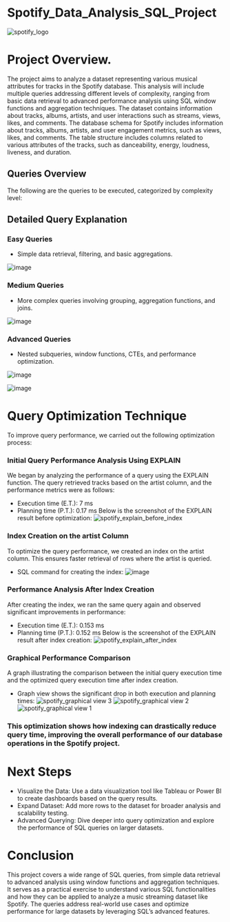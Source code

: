 # Spotify_Data_Analysis_SQL_Project
![spotify_logo](https://github.com/user-attachments/assets/f37d406b-349d-42c0-abec-dce6779c27f9)

# Project Overview.
The project aims to analyze a dataset representing various musical attributes for tracks in the Spotify database. This analysis will include multiple queries addressing different levels of complexity, ranging from basic data retrieval to advanced performance analysis using SQL window functions and aggregation techniques. The dataset contains information about tracks, albums, artists, and user interactions such as streams, views, likes, and comments.
The database schema for Spotify includes information about tracks, albums, artists, and user engagement metrics, such as views, likes, and comments. The table structure includes columns related to various attributes of the tracks, such as danceability, energy, loudness, liveness, and duration.
## Queries Overview
The following are the queries to be executed, categorized by complexity level:

## Detailed Query Explanation

### Easy Queries
* Simple data retrieval, filtering, and basic aggregations.

![image](https://github.com/user-attachments/assets/d3cee9b2-ca61-42c0-b013-bf4d24be05a2)


### Medium Queries
* More complex queries involving grouping, aggregation functions, and joins.

![image](https://github.com/user-attachments/assets/cb4efc6c-2624-4272-ac92-3730faa97d73)

### Advanced Queries
* Nested subqueries, window functions, CTEs, and performance optimization.

![image](https://github.com/user-attachments/assets/f6d2997f-3cc8-42be-8347-24762e5cdd06)

![image](https://github.com/user-attachments/assets/9d799b28-7aa7-4df2-b562-4a4237047403)

# Query Optimization Technique
To improve query performance, we carried out the following optimization process:

### Initial Query Performance Analysis Using EXPLAIN
We began by analyzing the performance of a query using the EXPLAIN function.
The query retrieved tracks based on the artist column, and the performance metrics were as follows:
* Execution time (E.T.): 7 ms
* Planning time (P.T.): 0.17 ms
Below is the screenshot of the EXPLAIN result before optimization:
![spotify_explain_before_index](https://github.com/user-attachments/assets/67938942-4cf0-4b62-b53a-fe721f3021ee)

### Index Creation on the artist Column
To optimize the query performance, we created an index on the artist column. This ensures faster retrieval of rows where the artist is queried.
* SQL command for creating the index:
![image](https://github.com/user-attachments/assets/4d0fcd0d-61b2-4934-a8d5-26e856db67ae)

### Performance Analysis After Index Creation
After creating the index, we ran the same query again and observed significant improvements in performance:
* Execution time (E.T.): 0.153 ms
* Planning time (P.T.): 0.152 ms
Below is the screenshot of the EXPLAIN result after index creation:
![spotify_explain_after_index](https://github.com/user-attachments/assets/e669c41f-13f0-40f9-82d6-2fbfa1e13395)

### Graphical Performance Comparison
A graph illustrating the comparison between the initial query execution time and the optimized query execution time after index creation.
* Graph view shows the significant drop in both execution and planning times:
  ![spotify_graphical view 3](https://github.com/user-attachments/assets/2d692ce7-acdd-4885-b43b-3666d49855bb)
  ![spotify_graphical view 2](https://github.com/user-attachments/assets/10263d1f-edac-4000-b26a-9449a08b659b)
  ![spotify_graphical view 1](https://github.com/user-attachments/assets/19d732c3-e6af-478f-a9b1-a55c24be50d1)
  
  
### This optimization shows how indexing can drastically reduce query time, improving the overall performance of our database operations in the Spotify project.
# Next Steps
* Visualize the Data: Use a data visualization tool like Tableau or Power BI to create dashboards based on the query results.
* Expand Dataset: Add more rows to the dataset for broader analysis and scalability testing.
* Advanced Querying: Dive deeper into query optimization and explore the performance of SQL queries on larger datasets.
  
# Conclusion
This project covers a wide range of SQL queries, from simple data retrieval to advanced analysis using window functions and aggregation techniques. It serves as a practical exercise to understand various SQL functionalities and how they can be applied to analyze a music streaming dataset like Spotify. The queries address real-world use cases and optimize performance for large datasets by leveraging SQL’s advanced features.








